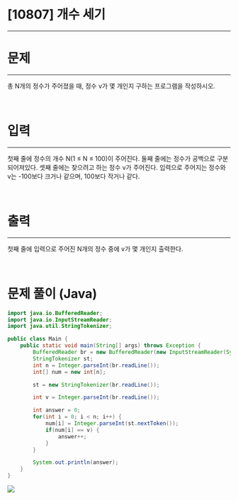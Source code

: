 # [10807] 개수 세기
---
# 문제
---
총 N개의 정수가 주어졌을 때, 정수 v가 몇 개인지 구하는 프로그램을 작성하시오.

<br>

# 입력
---
첫째 줄에 정수의 개수 N(1 ≤ N ≤ 100)이 주어진다. 둘째 줄에는 정수가 공백으로 구분되어져있다. 셋째 줄에는 찾으려고 하는 정수 v가 주어진다. 입력으로 주어지는 정수와 v는 -100보다 크거나 같으며, 100보다 작거나 같다.

<br>

# 출력
---
첫째 줄에 입력으로 주어진 N개의 정수 중에 v가 몇 개인지 출력한다.

<br>

# 문제 풀이 (Java)
```java
import java.io.BufferedReader;
import java.io.InputStreamReader;
import java.util.StringTokenizer;

public class Main {
    public static void main(String[] args) throws Exception {
        BufferedReader br = new BufferedReader(new InputStreamReader(System.in));
        StringTokenizer st;
        int n = Integer.parseInt(br.readLine());
        int[] num = new int[n];

        st = new StringTokenizer(br.readLine());

        int v = Integer.parseInt(br.readLine());

        int answer = 0;
        for(int i = 0; i < n; i++) {
            num[i] = Integer.parseInt(st.nextToken());
            if(num[i] == v) {
                answer++;
            }
        }

        System.out.println(answer);
    }
}
```
![](https://velog.velcdn.com/images/reyang/post/90ec0cae-b4db-47cb-a5e1-63eee0013045/image.png)
